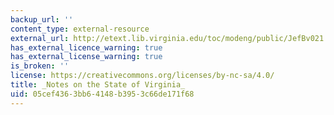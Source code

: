 ```yaml
---
backup_url: ''
content_type: external-resource
external_url: http://etext.lib.virginia.edu/toc/modeng/public/JefBv021.html
has_external_licence_warning: true
has_external_license_warning: true
is_broken: ''
license: https://creativecommons.org/licenses/by-nc-sa/4.0/
title: _Notes on the State of Virginia_
uid: 05cef436-3bb6-4148-b395-3c66de171f68
---
```

